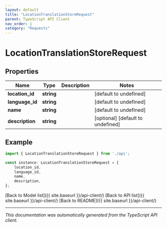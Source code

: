 ```yaml
---
layout: default
title: "LocationTranslationStoreRequest"
parent: TypeScript API Client
nav_order: 1
category: "Requests"
---
```


# LocationTranslationStoreRequest


## Properties

Name | Type | Description | Notes
------------ | ------------- | ------------- | -------------
**location_id** | **string** |  | [default to undefined]
**language_id** | **string** |  | [default to undefined]
**name** | **string** |  | [default to undefined]
**description** | **string** |  | [optional] [default to undefined]

## Example

```typescript
import { LocationTranslationStoreRequest } from './api';

const instance: LocationTranslationStoreRequest = {
    location_id,
    language_id,
    name,
    description,
};
```

[Back to Model list]({{ site.baseurl }}/api-client/) [Back to API list]({{ site.baseurl }}/api-client/) [Back to README]({{ site.baseurl }}/api-client/)


---

*This documentation was automatically generated from the TypeScript API client.*
